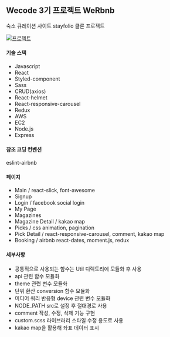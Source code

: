 ## Wecode 3기 프로젝트 WeRbnb

숙소 큐레이션 사이트 stayfolio 클론 프로젝트  

[![프로젝트](/Images/Logo.png)](http://13.125.211.165/)

#### 기술 스택

- Javascript
- React
- Styled-component
- Sass
- CRUD(axios)
- React-helmet
- React-responsive-carousel
- Redux
- AWS
- EC2
- Node.js
- Express

#### 참조 코딩 컨벤션

eslint-airbnb

#### 페이지

- Main / react-slick, font-awesome
- Signup
- Login / facebook social login
- My Page
- Magazines
- Magazine Detail / kakao map
- Picks / css animation, pagination
- Pick Detail / react-responsive-carousel, comment, kakao map
- Booking / airbnb react-dates, moment.js, redux

#### 세부사항

- 공통적으로 사용되는 함수는 Util 디렉토리에 모듈화 후 사용
- api 관련 함수 모듈화
- theme 관련 변수 모듈화
- 단위 환산 conversion 함수 모듈화
- 미디어 쿼리 반응형 device 관련 변수 모듈화
- NODE_PATH src로 설정 후 절대경로 사용
- comment 작성, 수정, 삭제 기능 구현
- custom.scss 라이브러리 스타일 수정 용도로 사용
- kakao map을 활용해 좌표 데이터 표시
